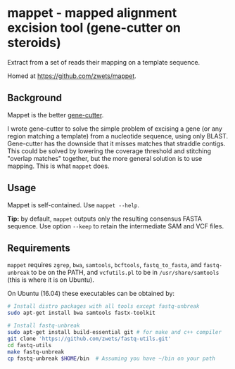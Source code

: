 # mappet - mapped alignment excision tool (gene-cutter on steroids)

Extract from a set of reads their mapping on a template sequence. 

Homed at <https://github.com/zwets/mappet>.


## Background

Mappet is the better [gene-cutter](https://github.com/zwets/blast-galley).

I wrote gene-cutter to solve the simple problem of excising a gene (or any
region matching a template) from a nucleotide sequence, using only BLAST.
Gene-cutter has the downside that it misses matches that straddle contigs.
This could be solved by lowering the coverage threshold and stitching
"overlap matches" together, but the more general solution is to use mapping.
This is what `mappet` does.


## Usage

Mappet is self-contained.  Use `mappet --help`.

**Tip:** by default, `mappet` outputs only the resulting consensus FASTA
sequence.  Use option `--keep` to retain the intermediate SAM and VCF files.


## Requirements

`mappet` requires `zgrep`, `bwa`, `samtools`, `bcftools`, `fastq_to_fasta`,
and `fastq-unbreak` to be on the PATH, and `vcfutils.pl` to be in
`/usr/share/samtools` (this is where it is on Ubuntu).

On Ubuntu (16.04) these executables can be obtained by:

```bash
# Install distro packages with all tools except fastq-unbreak
sudo apt-get install bwa samtools fastx-toolkit

# Install fastq-unbreak
sudo apt-get install build-essential git # for make and c++ compiler
git clone 'https://github.com/zwets/fastq-utils.git'
cd fastq-utils
make fastq-unbreak
cp fastq-unbreak $HOME/bin  # Assuming you have ~/bin on your path
```

